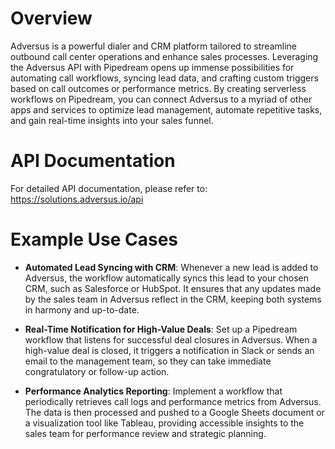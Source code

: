 # Overview

Adversus is a powerful dialer and CRM platform tailored to streamline outbound call center operations and enhance sales processes. Leveraging the Adversus API with Pipedream opens up immense possibilities for automating call workflows, syncing lead data, and crafting custom triggers based on call outcomes or performance metrics. By creating serverless workflows on Pipedream, you can connect Adversus to a myriad of other apps and services to optimize lead management, automate repetitive tasks, and gain real-time insights into your sales funnel.

# API Documentation

For detailed API documentation, please refer to: https://solutions.adversus.io/api

# Example Use Cases

- **Automated Lead Syncing with CRM**: Whenever a new lead is added to Adversus, the workflow automatically syncs this lead to your chosen CRM, such as Salesforce or HubSpot. It ensures that any updates made by the sales team in Adversus reflect in the CRM, keeping both systems in harmony and up-to-date.

- **Real-Time Notification for High-Value Deals**: Set up a Pipedream workflow that listens for successful deal closures in Adversus. When a high-value deal is closed, it triggers a notification in Slack or sends an email to the management team, so they can take immediate congratulatory or follow-up action.

- **Performance Analytics Reporting**: Implement a workflow that periodically retrieves call logs and performance metrics from Adversus. The data is then processed and pushed to a Google Sheets document or a visualization tool like Tableau, providing accessible insights to the sales team for performance review and strategic planning.
